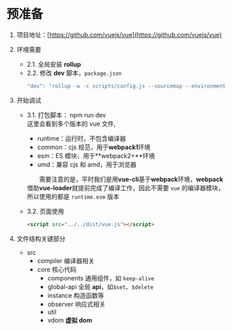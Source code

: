# 预准备

1. 项目地址：[https://github.com/vuejs/vue](https://github.com/vuejs/vue)
2. 环境需要
   - 2.1. 全局安装 **rollup**
   - 2.2. 修改 **dev** 脚本，`package.json`
     ```javascript
     "dev": "rollup -w -c scripts/config.js --sourcemap --environment TARGET:webfull-dev",
     ```
3. 开始调试

   - 3.1. 打包脚本： npm run dev<br/>
     这里会看到多个版本的 vue 文件,

     - runtime：运行时，不包含编译器
     - common：cjs 规范，用于**webpack1**环境
     - esm：ES 模块，用于**webpack2+**环境
     - umd：兼容 cjs 和 amd，用于浏览器

     &emsp;&emsp;需要注意的是，平时我们是用**vue-cli**基于**webpack**环境，**webpack**借助**vue-loader**就提前完成了编译工作，因此不需要 `vue` 的编译器模块，所以使用的都是 `runtime.esm` 版本

   - 3.2. 页面使用
     ```html
     <script src="../../dist/vue.js"></script>
     ```

4. 文件结构关键部分
   - src
     - compiler 编译器相关
     - core 核心代码
       - components 通用组件，如 `keep-alive`
       - global-api 全局 **api**，如`$set`、`$delete`
       - instance 构造函数等
       - observer 响应式相关
       - util
       - vdom **虚拟 dom**

